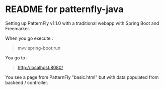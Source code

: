 README for patternfly-java
==========================

Setting up PatternFly v1.1.0 with a traditional webapp with Spring Boot and Freemarker.

When you go execute :

  > mvv spring-boot:run

You go to :

  > [http://localhost:8080/](http://localhost:8080/)

You see a page from PatternFly "basic.html" but with data populated from backend / controller.
